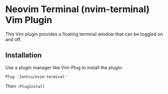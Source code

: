 # Neovim Terminal (nvim-terminal) Vim Plugin

This Vim plugin provides a floating terminal window that can be toggled on and off.

## Installation

Use a plugin manager like Vim-Plug to install the plugin:

```vim
Plug 'Jantcu/nvim-terminal'
```

Then `:PlugInstall`
